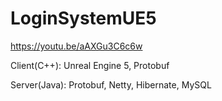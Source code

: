 # LoginSystemUE5
https://youtu.be/aAXGu3C6c6w

Client(C++):
Unreal Engine 5, Protobuf

Server(Java):
Protobuf, Netty, Hibernate, MySQL
